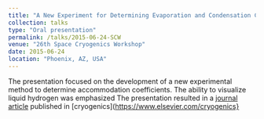 ```yaml
---
title: "A New Experiment for Determining Evaporation and Condensation Coefficients of Cryogenic Propellants"
collection: talks
type: "Oral presentation"
permalink: /talks/2015-06-24-SCW
venue: "26th Space Cryogenics Workshop"
date: 2015-06-24
location: "Phoenix, AZ, USA"
---
```


The presentation focused on the development of a new experimental method to determine accommodation coefficients. The ability to visualize liquid hydrogen was emphasized The presentation resulted in a [journal article](http://kishanbellur.github.io/files/bellur_2016.pdf) published in [cryogenics](https://www.elsevier.com/cryogenics}
